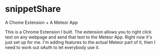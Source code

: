 snippetShare
============

A Chome Extension + A Meteor App

This is a Chrome Extension I built. The extension allows you to right click text on any webpage and send that text to the Meteor App. Right now it's just set up for me. I'm adding features to the actual Meteor part of it, then I need to work out oAuth to let everybody use it.
